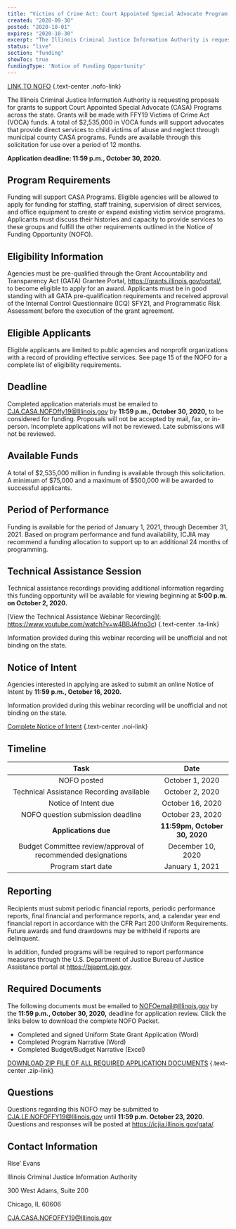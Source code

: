 ```yaml
---
title: "Victims of Crime Act: Court Appointed Special Advocate Program Assistance Program"
created: "2020-09-30"
posted: "2020-10-01"
expires: "2020-10-30"
excerpt: "The Illinois Criminal Justice Information Authority is requesting proposals for grants to support Court Appointed Special Advocate (CASA) Programs across the state. Grants will be made with FFY19 Victims of Crime Act (VOCA) funds."
status: "live"
section: "funding"
showToc: true
fundingType: 'Notice of Funding Opportunity'
---
```


[LINK TO NOFO](CASANOFO.pdf) {.text-center .nofo-link}

The Illinois Criminal Justice Information Authority is requesting proposals for grants to support Court Appointed Special Advocate (CASA) Programs across the state. Grants will be made with FFY19 Victims of Crime Act (VOCA) funds. A total of $2,535,000 in VOCA funds will support advocates that provide direct services to child victims of abuse and neglect through municipal county CASA programs. Funds are available through this solicitation for use over a period of 12 months. 

**Application deadline: 11:59 p.m., October 30, 2020.**

## Program Requirements

Funding will support CASA Programs. Eligible agencies will be allowed to apply for funding for staffing, staff training, supervision of direct services, and office equipment to create or expand existing victim service programs. Applicants must discuss their histories and capacity to provide services to these groups and fulfill the other requirements outlined in the Notice of Funding Opportunity (NOFO).

## Eligibility Information

Agencies must be pre-qualified through the Grant Accountability and Transparency Act (GATA) Grantee Portal, https://grants.illinois.gov/portal/, to become eligible to apply for an award.  Applicants must be in good standing with all GATA pre-qualification requirements and received approval of the Internal Control Questionnaire (ICQ) SFY21, and Programmatic Risk Assessment before the execution of the grant agreement. 

## Eligible Applicants

Eligible applicants are limited to public agencies and nonprofit organizations with a record of providing effective services. See page 15 of the NOFO for a complete list of eligibility requirements.  

## Deadline

Completed application materials must be emailed to CJA.CASA.NOFOffy19@Illinois.gov by **11:59 p.m., October 30, 2020,** to be considered for funding. Proposals will not be accepted by mail, fax, or in-person. Incomplete applications will not be reviewed. Late submissions will not be reviewed.

## Available Funds

A total of $2,535,000 million in funding is available through this solicitation. A minimum of $75,000 and a maximum of $500,000 will be awarded to successful applicants.  

## Period of Performance

Funding is available for the period of January 1, 2021, through December 31, 2021. Based on program performance and fund availability, ICJIA may recommend a funding allocation to support up to an additional 24 months of programming. 

## Technical Assistance Session

Technical assistance recordings providing additional information regarding this funding opportunity will be available for viewing beginning at **5:00 p.m. on October 2, 2020.**

[View the Technical Assistance Webinar Recording](: https://www.youtube.com/watch?v=w4BBJAfno3c) {.text-center .ta-link}

Information provided during this webinar recording will be unofficial and not binding on the state.

## Notice of Intent

Agencies interested in applying are asked to submit an online Notice of Intent by **11:59 p.m., October 16, 2020.**

Information provided during this webinar recording will be unofficial and not binding on the state.

[Complete Notice of Intent](https://icjia.az1.qualtrics.com/jfe/form/SV_0iBJNliJ8l28Yu1) {.text-center .noi-link}

## Timeline

|                           **Task**                        |      **Date**      |
| :-------------------------------------------------------: | :----------------: |
|                         NOFO posted                       |   October 1, 2020|
|             Technical Assistance Recording available      |   October 2, 2020|
|                      Notice of Intent due                 |  October 16, 2020|
|                 NOFO question submission deadline   		  |  October 23, 2020|
|                     **Applications due**                  | **11:59pm, October 30, 2020**|
|Budget Committee review/approval of recommended designations|   December 10, 2020| 
|                      Program start date                   |   January 1, 2021|         

## Reporting

Recipients must submit periodic financial reports, periodic performance reports, final financial and performance reports, and, a calendar year end financial report in accordance with the CFR Part 200 Uniform Requirements. Future awards and fund drawdowns may be withheld if reports are delinquent.

In addition, funded programs will be required to report performance measures through the U.S. Department of Justice Bureau of Justice Assistance portal at https://bjapmt.ojp.gov.

## Required Documents

The following documents must be emailed to NOFOemail@Illinois.gov by the **11:59 p.m., October 30, 2020,** deadline for application review. Click the links below to download the complete NOFO Packet.

- Completed and signed Uniform State Grant Application (Word)
- Completed Program Narrative (Word)
- Completed Budget/Budget Narrative (Excel)

[DOWNLOAD ZIP FILE OF ALL REQUIRED APPLICATION DOCUMENTS](CASANOFOZip.zip) {.text-center .zip-link}

## Questions

Questions regarding this NOFO may be submitted to CJA.LE.NOFOFFY19@Illinois.gov until **11:59 p.m. October 23, 2020**.  Questions and responses will be posted at https://icjia.illinois.gov/gata/.

## Contact Information

Rise’ Evans

Illinois Criminal Justice Information Authority

300 West Adams, Suite 200

Chicago, IL 60606

CJA.CASA.NOFOFFY19@Illinois.gov








